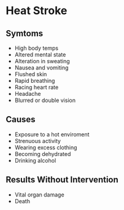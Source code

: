 # Heat Stroke

## Symtoms
- High body temps
- Altered mental state
- Alteration in sweating
- Nausea and vomiting
- Flushed skin
- Rapid breathing
- Racing heart rate
- Headache
- Blurred or double vision

## Causes
- Exposure to a hot enviroment
- Strenuous activity
- Wearing excess clothing
- Becoming dehydrated
- Drinking alcohol

## Results Without Intervention
- Vital organ damage
- Death